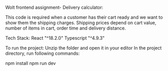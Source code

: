 Wolt frontend assignment-
Delivery calculator:

This code is required when a customer has their cart ready and we want to show them the shipping charges. Shipping prices depend on cart value, number of items in cart, order time and delivery distance.



Tech Stack:
React "^18.2.0"
Typescript "^4.9.3"


To run the project:
Unzip the folder and open it in your editor
In the project directory, run following commands:

npm install
npm run dev
